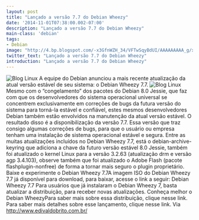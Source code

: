 ```yaml
---
layout: post
title: "Lançado a versão 7.7 do Debian Wheezy"
date: '2014-11-01T07:38:00.002-07:00'
description: "Lançado a versão 7.7 do Debian Wheezy"
main-class: 'debian'
tags:
- Debian
image: "http://4.bp.blogspot.com/-x3GfnWZH_34/VFTwSqyBdUI/AAAAAAAAA_g/xHXnbAn4DRY/s72-c/debian_sh-600x600.png"
twitter_text: "Lançado a versão 7.7 do Debian Wheezy"
introduction: "Lançado a versão 7.7 do Debian Wheezy"
---
```

![Blog Linux](http://4.bp.blogspot.com/-x3GfnWZH_34/VFTwSqyBdUI/AAAAAAAAA_g/xHXnbAn4DRY/s320/debian_sh-600x600.png "Blog Linux")
A equipe do Debian anunciou a mais recente atualização da atual versão estável de seu sistema: o Debian Wheezy 7.7.
![Blog Linux](http://www.edivaldobrito.com.br/wp-content/uploads/2014/10/Debian.jpg "Blog Linux")
Mesmo  com o “congelamento” dos pacotes do Debian 8.0 Jessie, que faz com que  os desenvolvedores do sistema operacional universal se concentrem  exclusivamente em correções de bugs da futura versão do sistema para  torná-la estável e confiável, estes mesmos desenvolvedores Debian também  estão envolvidos na manutenção da atual versão estável. O resultado  disso é a disponibilização da versão 7.7. Essa versão que traz consigo  algumas correções de bugs, para que o usuário ou empresa tenham uma  instalação de sistema operacional estável e segura.
Entre as  muitas atualizações incluídos no Debian Wheezy 7.7, está o  debian-archive-keyring que adiciona a chave da futuro versão estável 8.0  Jessie, também foi atualizado o kernel Linux para a versão 3.2.63  (atualização drm e versão agp 3.4.103), observe também que foi  atualizado o Adobe Flash (pacote flashplugin-nonfree) de forma a tornar  mais seguro o plugin proprietário.
Baixe e experimente o Debian Wheezy 7.7A imagem ISO do Debian Wheezy 7.7 já disponível para download, para baixar, acesse o link a seguir:
Debian Wheezy 7.7
Para usuários que já instalaram o Debian Wheezy 7, basta atualizar a distribuição, para receber novas atualizações.
Conheça melhor o Debian WheezyPara saber mais sobre essa distribuição, clique nesse link.
Para saber mais detalhes sobre esse lançamento, clique nesse link.
Via http://www.edivaldobrito.com.br/
